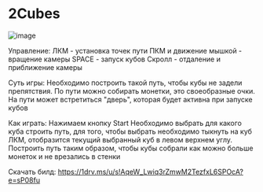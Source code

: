 # 2Cubes
![image](https://user-images.githubusercontent.com/39160454/199083214-7c5a6ea8-88b8-4ea1-93e3-61d0be4fad2e.png)

Управление:
ЛКМ - установка точек пути
ПКМ и движение мышкой - вращение камеры
SPACE - запуск кубов
Скролл - отдаление и приближение камеры

Суть игры:
Необходимо построить такой путь, чтобы кубы не задели препятствия. По пути можно собирать монетки, это своеобразные очки.
На пути может встретиться "дверь", которая будет активна при запуске кубов

Как играть:
Нажимаем кнопку Start
Необходимо выбрать для какого куба строить путь, для того, чтобы выбрать необходимо тыкнуть на куб ЛКМ, отобразится текущий выбранный куб в левом верхнем углу.
Построить путь таким образом, чтобы кубы собрали как можно больше монеток и не врезались в стенки

Скачать билд: https://1drv.ms/u/s!AqeW_Lwiq3rZmwM2TezfxL6SPOcA?e=sP08fu
